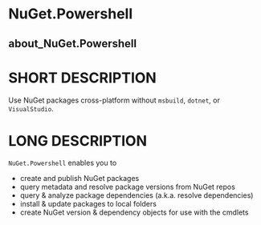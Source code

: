 # NuGet.Powershell
## about_NuGet.Powershell

# SHORT DESCRIPTION
Use NuGet packages cross-platform without `msbuild`, `dotnet`, or `VisualStudio`.

# LONG DESCRIPTION

`NuGet.Powershell` enables you to

- create and publish NuGet packages
- query metadata and resolve package versions from NuGet repos
- query & analyze package dependencies (a.k.a. resolve dependencies)
- install & update packages to local folders
- create NuGet version & dependency objects for use with the cmdlets
